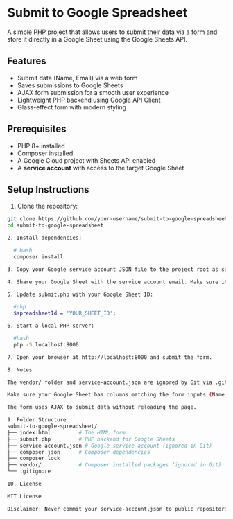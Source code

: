 # Submit to Google Spreadsheet

A simple PHP project that allows users to submit their data via a form and store it directly in a Google Sheet using the Google Sheets API.

## Features

- Submit data (Name, Email) via a web form
- Saves submissions to Google Sheets
- AJAX form submission for a smooth user experience
- Lightweight PHP backend using Google API Client
- Glass-effect form with modern styling

## Prerequisites

- PHP 8+ installed
- Composer installed
- A Google Cloud project with Sheets API enabled
- A **service account** with access to the target Google Sheet

## Setup Instructions

1. Clone the repository:

```bash
git clone https://github.com/your-username/submit-to-google-spreadsheet.git
cd submit-to-google-spreadsheet

2. Install dependencies:

  # bash
  composer install

3. Copy your Google service account JSON file to the project root as service-account.json (make sure this file is not committed).

4. Share your Google Sheet with the service account email. Make sure it has Editor access.

5. Update submit.php with your Google Sheet ID:

  #php
  $spreadsheetId = 'YOUR_SHEET_ID';

6. Start a local PHP server:

  #bash
  php -S localhost:8000

7. Open your browser at http://localhost:8000 and submit the form.

8. Notes

The vendor/ folder and service-account.json are ignored by Git via .gitignore.

Make sure your Google Sheet has columns matching the form inputs (Name, Email).

The form uses AJAX to submit data without reloading the page.

9. Folder Structure
submit-to-google-spreadsheet/
├── index.html         # The HTML form
├── submit.php         # PHP backend for Google Sheets
├── service-account.json # Google service account (ignored in Git)
├── composer.json      # Composer dependencies
├── composer.lock
├── vendor/            # Composer installed packages (ignored in Git)
└── .gitignore

10. License

MIT License

Disclaimer: Never commit your service-account.json to public repositories. Treat it as a sensitive credential.